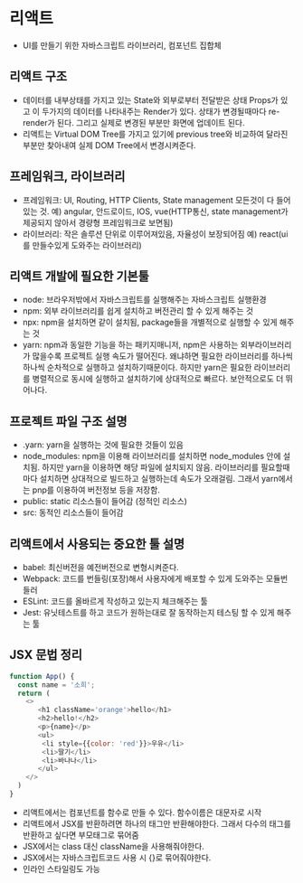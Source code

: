 # 리액트
- UI를 만들기 위한 자바스크립트 라이브러리, 컴포넌트 집합체

## 리액트 구조
- 데이터를 내부상태를 가지고 있는 State와 외부로부터 전달받은 상태 Props가 있고 이 두가지의 데이터를 나타내주는 Render가 있다. 상태가 변경될때마다 re-render가 된다. 그리고 실제로 변경된 부분만 화면에 업데이트 된다.
- 리액트는 Virtual DOM Tree를 가지고 있기에 previous tree와 비교하여 달라진 부분만 찾아내여 실제 DOM Tree에서 변경시켜준다.

## 프레임워크, 라이브러리
- 프레임워크: UI, Routing, HTTP Clients, State management 모든것이 다 들어있는 것.
예) angular, 안드로이드, IOS, vue(HTTP통신, state management가 제공되지 않아서 경량형 프레임워크로 보면됨)
- 라이브러리: 작은 솔루션 단위로 이루어져있음, 자율성이 보장되어짐
예) react(ui를 만들수있게 도와주는 라이브러리)

## 리액트 개발에 필요한 기본툴
- node: 브라우저밖에서 자바스크립트를 실행해주는 자바스크립트 실행환경
- npm: 외부 라이브러리를 쉽게 설치하고 버전관리 할 수 있게 해주는 것
- npx: npm을 설치하면 같이 설치됨, package들을 개별적으로 실행할 수 있게 해주는 것
- yarn: npm과 동일한 기능을 하는 패키지매니저, npm은 사용하는 외부라이브러리가 많을수록 프로젝트 실행 속도가 떨어진다. 왜냐하면 필요한 라이브러리를 하나씩 하나씩 순차적으로 실행하고 설치하기때문이다. 하지만 yarn은 필요한 라이브러리를 병렬적으로 동시에 실행하고 설치하기에 상대적으로 빠르다. 보안적으로도 더 뛰어나다.

## 프로젝트 파일 구조 설명
- .yarn: yarn을 실행하는 것에 필요한 것들이 있음
- node_modules: npm을 이용해 라이브러리를 설치하면 node_modules 안에 설치됨. 하지만 yarn을 이용하면 해당 파일에 설치되지 않음. 라이브러리를 필요할때마다 설치하면 상대적으로 빌드하고 실행하는데 속도가 오래걸림. 그래서 yarn에서는 pnp를 이용하여 버전정보 등을 저장함.
- public: static 리소스들이 들어감 (정적인 리소스)
- src: 동적인 리소스들이 들어감

## 리액트에서 사용되는 중요한 툴 설명
- babel: 최신버전을 예전버전으로 변형시켜준다.
- Webpack: 코드를 번들링(포장)해서 사용자에게 배포할 수 있게 도와주는 모듈번들러
- ESLint: 코드를 올바르게 작성하고 있는지 체크해주는 툴
- Jest: 유닛테스트를 하고 코드가 원하는대로 잘 동작하는지 테스팅 할 수 있게 해주는 툴

## JSX 문법 정리
```javascript
function App() {
  const name = '소희';
  return (
    <>
       <h1 className='orange'>hello</h1>
       <h2>hello!</h2>
       <p>{name}</p>
       <ul>
        <li style={{color: 'red'}}>우유</li>
        <li>딸기</li>
        <li>바나나</li>
       </ul>
    </>
  )
}
```
- 리액트에서는 컴포넌트를 함수로 만들 수 있다. 함수이름은 대문자로 시작
- 리액트에서 JSX를 반환하려면 하나의 태그만 반환해야한다. 그래서 다수의 태그를 반환하고 싶다면 부모태그로 묶어줌
- JSX에서는 class 대신 className을 사용해줘야한다.
- JSX에서는 자바스크립트코드 사용 시 {}로 묶어줘야한다.
- 인라인 스타일링도 가능
